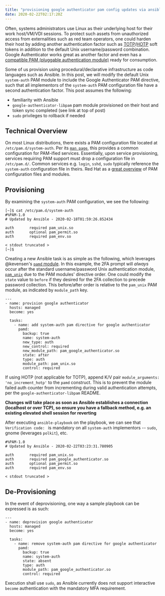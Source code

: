 ```yaml
---
title: "provisioning google authenticator pam config updates via ansible"
date: 2020-02-22T02:17:20Z
---
```


Often, systems administrators use Linux as their underlying host for their work host/VM/VDI sessions. To protect such assets from unauthorized access from externalities such as red team operators, one could harden their host by adding another authentication factor such as [TOTP](https://en.wikipedia.org/wiki/Time-based_One-time_Password_algorithm)/[HOTP](https://en.wikipedia.org/wiki/HMAC-based_One-time_Password_algorithm) soft tokens in addition to the default Unix username/password combination. Google Authenticator works great as another factor and even has a [compatible PAM (pluggable authentication module)](https://github.com/google/google-authenticator-libpam) ready for consumption.

Some of us provision using procedural/declarative infrastructure as code languages such as Ansible.  In this post, we will modify the default Unix `system-auth` PAM module to include the Google Authenticator PAM directive, such that all implementors of the `system-auth` PAM configuration file have a second authentication factor. This post assumes the following:
- familiarity with Ansible
- `google-authenticator-libpam` pam module  provisioned on their host and token sync completed (see link at top of post)
- `sudo` privileges to rollback if needed

## Technical Overview

On most Linux distributions, there exists a PAM configuration file located at `/etc/pam.d/system-auth`. Per its [`man page`](https://linux.die.net/man/5/system-auth), this provides a common configuration for PAM-ified services. Essentially, upon service provisioning, services requiring PAM support must drop a configuration file in `/etc/pam.d/`. Common services e.g. `login`, `sshd`, `sudo` typically reference the `system-auth` configuration file in theirs. Red Hat as a [great overview](https://access.redhat.com/documentation/en-us/red_hat_enterprise_linux/6/html/managing_smart_cards/pam_configuration_files) of PAM configuration files and modules.

## Provisioning
By examining the `system-auth` PAM configuration, we see the following:

```
[~]$ cat /etc/pam.d/system-auth                                                                                                                                                  
#%PAM-1.0
# Updated by Ansible - 2020-02-18T01:59:26.852434

auth       required pam_unix.so
auth       optional pam_permit.so
auth       required pam_env.so

< stdout truncated >
[~]$      
```

Creating a new Ansible task is as simple as the following, which leverages @kevensen's [`pamd` module](https://docs.ansible.com/ansible/latest/modules/pamd_module.html). In this example, the 2FA prompt will *always* occur after the standard username/password Unix authentication module, [`pam_unix`](https://linux.die.net/man/8/pam_unix) due to the PAM modules' directive order. One could modify the `state` value to `before` if they desired for the 2FA collection to precede password collection. This before/after order is relative to the `pam_unix` PAM module, as indicated by `module_path` key.

```
---
- name: provision google authenticator
  hosts: managed
  become: yes

  tasks:
    - name: add system-auth pam directive for google authenticator
      pamd:
        backup: true
        name: system-auth
        new_type: auth
        new_control: required
        new_module_path: pam_google_authenticator.so
        state: after
        type: auth
        module_path: pam_unix.so
        control: required
```

If using HOTP (not applicable for TOTP), append K/V pair `module_arguments: 'no_increment_hotp'` to the `pamd` construct. This is to prevent the module failed auth counter from incrementing during valid authentication attempts, per the `google-authenticator-libpam` README. 

__Changes will take place as soon as Ansible establishes a connection (localhost or over TCP), so ensure you have a fallback method, e.g. an existing elevated shell session for reverting__

After executing `ansible-playbook` on the playbook, we can see that `Verification code: ` is mandatory on all `system-auth` implementors -- `sudo`, gnome (leverages `polkit`), etc.

```
#%PAM-1.0
# Updated by Ansible - 2020-02-22T03:23:31.780905

auth       required pam_unix.so
auth       required pam_google_authenticator.so
auth       optional pam_permit.so
auth       required pam_env.so

< stdout truncated >
```

## De-Provisioning

In the event of deprovisioning, one way a sample playbook can be expressed is as such:

```
---
- name: deprovision google authenticator
  hosts: managed
  become: yes

  tasks:
    - name: remove system-auth pam directive for google authenticator
      pamd:
        backup: true
        name: system-auth
        state: absent
        type: auth
        module_path: pam_google_authenticator.so
        control: required
```

Execution shall use `sudo`, as Ansible currently does not support interactive `become` authentication with the mandatory MFA requirement.
